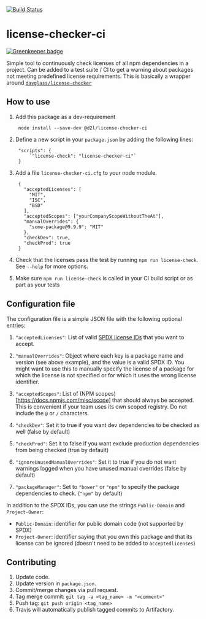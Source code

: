 [![Build Status](https://travis-ci.com/Brightspace/license-checker-ci.svg?token=6ZPKDbnLEoi6zxDfhpAL&branch=master)](https://travis-ci.com/Brightspace/license-checker-ci)

# license-checker-ci

[![Greenkeeper badge](https://badges.greenkeeper.io/Brightspace/license-checker-ci.svg?token=35c8aaa2a23218042f46e29b59702f97633d82b3ef2fecefaa9b760fb0d3a305)](https://greenkeeper.io/)

Simple tool to continuously check licenses of all npm dependencies in a project. Can be added to a test suite / CI to get a warning about packages not meeting predefined license requirements. This is basically a wrapper around [`davglass/license-checker`]([https://github.com/davglass/license-checker)

## How to use

1. Add this package as a dev-requirement

        node install --save-dev @d2l/license-checker-ci

1. Define a new script in your `package.json` by adding the following lines:

		"scripts": {
			`"license-check": "license-checker-ci"`
		}

1. Add a file `license-checker-ci.cfg` to your node module.

		{
		  "acceptedLicenses": [
			"MIT",
			"ISC",
			"BSD"
		  ],
		  "acceptedScopes": ["yourCompanyScopeWithoutTheAt"],
		  "manualOverrides": {
			"some-package@9.9.9": "MIT"
		  },
		  "checkDev": true,
		  "checkProd": true
		}

1. Check that the licenses pass the test by running `npm run license-check`. See `--help` for more options.

1. Make sure `npm run license-check` is called in your CI build script or as part as your tests

## Configuration file

The configuration file is a simple JSON file with the following optional entries:

1. `"acceptedLicenses"`: List of valid [SPDX license IDs](https://spdx.org/licenses/) that you want to accept.

1. `"manualOverrides"`: Object where each key is a package name and version (see above example), and the value is a valid SPDX ID. You might want to use this to manually specify the license of a package for which the license is not specified or for which it uses the wrong license identifier.

1. `"acceptedScopes"`: List of (NPM scopes)[https://docs.npmjs.com/misc/scope] that should always be accepted. This is convenient if your team uses its own scoped registry. Do not include the `@` or `/` characters.

1. `"checkDev"`: Set it to true if you want dev dependencies to be checked as well (false by default)

2. `"checkProd"`: Set it to false if you want exclude production dependencies from being checked (true by default)

1. `"ignoreUnusedManualOverrides"`: Set it to true if you do not want warnings logged when you have unused manual overrides (false by default)

1. `"packageManager"`: Set to `"bower"` or `"npm"` to specify the package dependencies to check. (`"npm"` by default)

In addition to the SPDX IDs, you can use the strings `Public-Domain` and `Project-Owner`:

- `Public-Domain`: identifier for public domain code (not supported by SPDX)
- `Project-Owner`: identifier saying that you own this package and that its license can be ignored (doesn't need to be added to `acceptedlicenses`)

## Contributing

1. Update code.
1. Update version in `package.json`.
1. Commit/merge changes via pull request.
1. Tag merge commit: `git tag -a <tag_name> -m "<comment>"`
1. Push tag: `git push origin <tag_name>`
1. Travis will automatically publish tagged commits to Artifactory.
